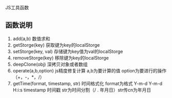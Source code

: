 JS工具函数

## 函数说明

1. add(a,b) 数值求和 
2. getStorge(key) 获取键为key的localStorge
3. setStorge(key, val) 存储键为key值为val的localStorge
4. removeStorge(key) 移除键为key的localStorge
5. deepClone(obj) 深拷贝对象或者数组
6. operate(a,b,option) js精度修复计算 a,b为要计算的值 option为要进行的操作（+，-，*，/）
7. getTime(format, timestamp, str) 时间格式化 format为格式 Y-m-d Y-m-d H:i:s timestamp 时间戳 str为时间分割（/ . 年月日）str传cn为年月日